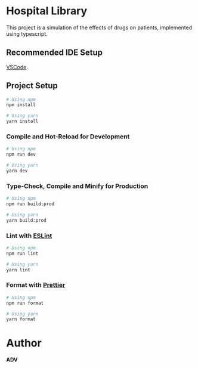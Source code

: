 # Hospital Library

This project is a simulation of the effects of drugs on patients, implemented using typescript.

## Recommended IDE Setup

[VSCode](https://code.visualstudio.com/).

## Project Setup

```sh
# Using npm
npm install

# Using yarn
yarn install
```

### Compile and Hot-Reload for Development

```sh
# Using npm
npm run dev

# Using yarn
yarn dev
```

### Type-Check, Compile and Minify for Production

```sh
# Using npm
npm run build:prod

# Using yarn
yarn build:prod
```

### Lint with [ESLint](https://eslint.org/)

```sh
# Using npm
npm run lint

# Using yarn
yarn lint
```

### Format with [Prettier](https://prettier.io/)

```sh
# Using npm
npm run format

# Using yarn
yarn format
```

# Author

**ADV**
